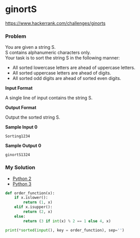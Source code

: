 # ginortS

https://www.hackerrank.com/challenges/ginorts

### Problem

You are given a string S.   
S contains alphanumeric characters only.   
Your task is to sort the string S in the following manner:

- All sorted lowercase letters are ahead of uppercase letters.
- All sorted uppercase letters are ahead of digits.
- All sorted odd digits are ahead of sorted even digits.

**Input Format**

A single line of input contains the string S.

**Output Format**

Output the sorted string S.

**Sample Input 0**

```
Sorting1234
```

**Sample Output 0**

```
ginortS1324
```

### My Solution

- [Python 2](python2.py)
- [Python 3](python3.py)
```python
def order_function(x):
    if x.islower():
        return (1, x)
    elif x.isupper():
        return (2, x)
    else:
        return (3 if int(x) % 2 == 1 else 4, x)

print(*sorted(input(), key = order_function), sep='')

````